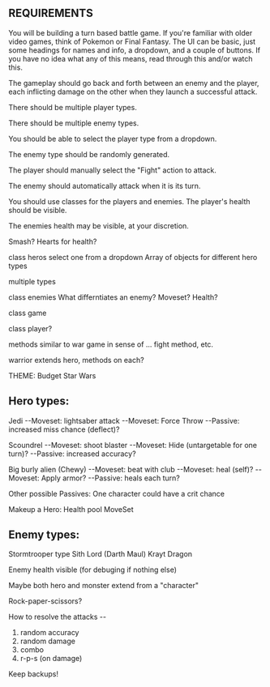 REQUIREMENTS
------------
You will be building a turn based battle game. If you're familiar with older video games, think of Pokemon or Final Fantasy. The UI can be basic, just some headings for names and info, a dropdown, and a couple of buttons. If you have no idea what any of this means, read through this and/or watch this.

The gameplay should go back and forth between an enemy and the player, each inflicting damage on the other when they launch a successful attack.


There should be multiple player types.

There should be multiple enemy types.

You should be able to select the player type from a dropdown.

The enemy type should be randomly generated.

The player should manually select the "Fight" action to attack.

The enemy should automatically attack when it is its turn.

You should use classes for the players and enemies.
The player's health should be visible.

The enemies health may be visible, at your discretion.

Smash?  Hearts for health?

class heros select one from a dropdown
Array of objects for different hero types

multiple types

class enemies
What differntiates an enemy?  Moveset? Health? 

class game

class player?

methods similar to war game in sense of ... fight method, etc.

warrior extends hero, methods on each?

THEME: Budget Star Wars

Hero types:
-----------
Jedi
--Moveset: lightsaber attack
--Moveset: Force Throw
--Passive: increased miss chance (deflect)?

Scoundrel
--Moveset: shoot blaster
--Moveset: Hide (untargetable for one turn)?
--Passive: increased accuracy?

Big burly alien (Chewy)
--Moveset: beat with club
--Moveset: heal (self)?
--Moveset: Apply armor?
--Passive: heals each turn?


Other possible Passives:
One character could have a crit chance

Makeup a Hero:
Health pool
MoveSet

Enemy types:
------------
Stormtrooper type
Sith Lord (Darth Maul)
Krayt Dragon


Enemy health visible (for debuging if nothing else)

Maybe both hero and monster extend from a "character" 

Rock-paper-scissors?

How to resolve the attacks --
1) random accuracy
2) random damage
3) combo
4) r-p-s (on damage)

Keep backups!



